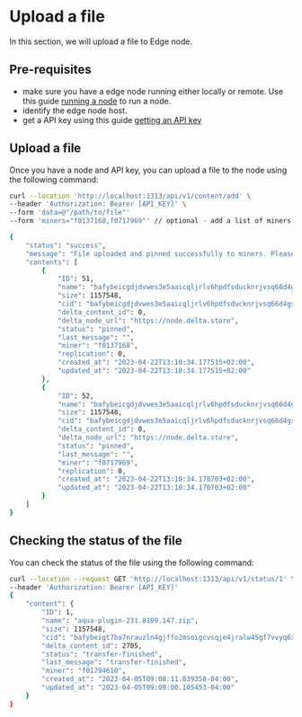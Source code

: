# Upload a file

In this section, we will upload a file to Edge node.

## Pre-requisites
- make sure you have a edge node running either locally or remote. Use this guide [running a node](running_node.md) to run a node.
- identify the edge node host.
- get a API key using this guide [getting an API key](getting-api-key.md)

## Upload a file
Once you have a node and API key, you can upload a file to the node using the following command:
```bash
curl --location 'http://localhost:1313/api/v1/content/add' \
--header 'Authorization: Bearer [API_KEY]' \
--form 'data=@"/path/to/file"'
--form 'miners="f0137168,f0717969"' // optional - add a list of miners to pin the file to

{
    "status": "success",
    "message": "File uploaded and pinned successfully to miners. Please take note of the ids.",
    "contents": [
        {
            "ID": 51,
            "name": "bafybeicgdjdvwes3e5aaicqljrlv6hpdfsducknrjvsq66d4gsvepolk6y.zip",
            "size": 1157548,
            "cid": "bafybeicgdjdvwes3e5aaicqljrlv6hpdfsducknrjvsq66d4gsvepolk6y",
            "delta_content_id": 0,
            "delta_node_url": "https://node.delta.store",
            "status": "pinned",
            "last_message": "",
            "miner": "f0137168",
            "replication": 0,
            "created_at": "2023-04-22T13:10:34.177515+02:00",
            "updated_at": "2023-04-22T13:10:34.177515+02:00"
        },
        {
            "ID": 52,
            "name": "bafybeicgdjdvwes3e5aaicqljrlv6hpdfsducknrjvsq66d4gsvepolk6y.zip",
            "size": 1157548,
            "cid": "bafybeicgdjdvwes3e5aaicqljrlv6hpdfsducknrjvsq66d4gsvepolk6y",
            "delta_content_id": 0,
            "delta_node_url": "https://node.delta.store",
            "status": "pinned",
            "last_message": "",
            "miner": "f0717969",
            "replication": 0,
            "created_at": "2023-04-22T13:10:34.178703+02:00",
            "updated_at": "2023-04-22T13:10:34.178703+02:00"
        }
    ]
}
```

## Checking the status of the file
You can check the status of the file using the following command:
```bash
curl --location --request GET 'http://localhost:1313/api/v1/status/1' \
--header 'Authorization: Bearer [API_KEY]'
{
    "content": {
        "ID": 1,
        "name": "aqua-plugin-231.8109.147.zip",
        "size": 1157548,
        "cid": "bafybeigt7ba7nrauzln4gjffo2msoigcvsqje4jralw45gf7vvyq6xkrtq",
        "delta_content_id": 2705,
        "status": "transfer-finished",
        "last_message": "transfer-finished",
        "miner": "f01794610",
        "created_at": "2023-04-05T09:08:11.839358-04:00",
        "updated_at": "2023-04-05T09:09:00.105453-04:00"
    }
}
```

